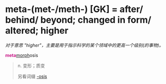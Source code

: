 # meta-(met-/meth-) [GK] = after/ behind/ beyond; changed in form/ altered; higher 

*对于意思 "higher"，主要是用于指示科学的某个领域中的更高一个级别(的事物)。*

<b style="color: #C71585;">meta</b>[morph](_morph_.md)osis
> n. 变形；质变
>
> 另看词缀 [-osis](-osis.md)